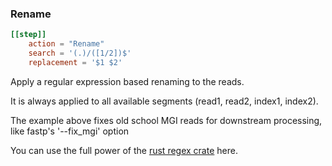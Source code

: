 ### Rename


```toml
[[step]]
    action = "Rename"
    search = '(.)/([1/2])$'
    replacement = '$1 $2'
```

Apply a regular expression based renaming to the reads.

It is always applied to all available segments (read1, read2, index1, index2).

The example above fixes old school MGI reads for downstream processing, like
fastp's '--fix_mgi' option

You can use the full power of the [rust regex crate](https://docs.rs/regex/latest/regex/) here.